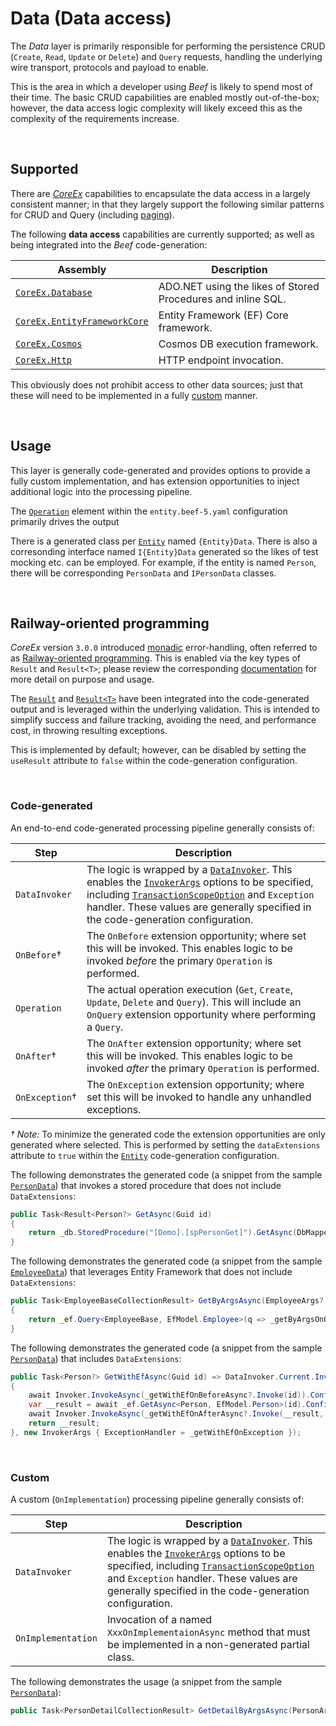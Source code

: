 ﻿# Data (Data access)

The _Data_ layer is primarily responsible for performing the persistence CRUD (`Create`, `Read`, `Update` or `Delete`) and `Query` requests, handling the underlying wire transport, protocols and payload to enable. 

This is the area in which a developer using _Beef_ is likely to spend most of their time. The basic CRUD capabilities are enabled mostly out-of-the-box; however, the data access logic complexity will likely exceed this as the complexity of the requirements increase.

<br/>

## Supported

There are _[CoreEx](https://github.com/Avanade/CoreEx)_ capabilities to encapsulate the data access in a largely consistent manner; in that they largely support the following similar patterns for CRUD and Query (including [paging](https://github.com/Avanade/CoreEx/blob/main/src/CoreEx/Entities/PagingArgs.cs)).

The following **data access** capabilities are currently supported; as well as being integrated into the _Beef_ code-generation:

Assembly | Description
-|-
[`CoreEx.Database`](https://github.com/Avanade/CoreEx/blob/main/src/CoreEx.Database) | ADO.NET using the likes of Stored Procedures and inline SQL. 
[`CoreEx.EntityFrameworkCore`](https://github.com/Avanade/CoreEx/blob/main/src/CoreEx.EntityFrameworkCore) | Entity Framework (EF) Core framework. 
[`CoreEx.Cosmos`](https://github.com/Avanade/CoreEx/blob/main/src/CoreEx.Cosmos) | Cosmos DB execution framework. 
[`CoreEx.Http`](https://github.com/Avanade/CoreEx/blob/main/src/CoreEx/Http/Extended/TypedMappedHttpClientBase.cs) | HTTP endpoint invocation. 

This obviously does not prohibit access to other data sources; just that these will need to be implemented in a fully [custom](#Custom) manner.

<br>

## Usage
 
This layer is generally code-generated and provides options to provide a fully custom implementation, and has extension opportunities to inject additional logic into the processing pipeline.

The [`Operation`](./Entity-Operation-Config.md) element within the `entity.beef-5.yaml` configuration primarily drives the output

There is a generated class per [`Entity`](./Entity-Entity-Config.md) named `{Entity}Data`. There is also a corresonding interface named `I{Entity}Data` generated so the likes of test mocking etc. can be employed. For example, if the entity is named `Person`, there will be corresponding `PersonData` and `IPersonData` classes.

<br/>

## Railway-oriented programming

_CoreEx_ version `3.0.0` introduced [monadic](https://en.wikipedia.org/wiki/Monad_(functional_programming)) error-handling, often referred to as [Railway-oriented programming](https://swlaschin.gitbooks.io/fsharpforfunandprofit/content/posts/recipe-part2.html). This is enabled via the key types of `Result` and `Result<T>`; please review the corresponding [documentation](https://github.com/Avanade/CoreEx/blob/main/src/CoreEx/Results/README.md) for more detail on purpose and usage. 

The [`Result`]() and [`Result<T>`]() have been integrated into the code-generated output and is leveraged within the underlying validation. This is intended to simplify success and failure tracking, avoiding the need, and performance cost, in throwing resulting exceptions. 

This is implemented by default; however, can be disabled by setting the `useResult` attribute to `false` within the code-generation configuration.

<br/>

### Code-generated

An end-to-end code-generated processing pipeline generally consists of:

Step | Description
-|-
`DataInvoker` | The logic is wrapped by a [`DataInvoker`](https://github.com/Avanade/CoreEx/blob/main/src/CoreEx/Invokers/DataInvoker.cs). This enables the [`InvokerArgs`](https://github.com/Avanade/CoreEx/blob/main/src/CoreEx/Invokers/InvokerArgs.cs) options to be specified, including [`TransactionScopeOption`](https://docs.microsoft.com/en-us/dotnet/api/system.transactions.transactionscopeoption) and `Exception` handler. These values are generally specified in the code-generation configuration.
`OnBefore`&dagger; | The `OnBefore` extension opportunity; where set this will be invoked. This enables logic to be invoked _before_ the primary `Operation` is performed.
`Operation` | The actual operation execution (`Get`, `Create`, `Update`, `Delete` and `Query`). This will include an `OnQuery` extension opportunity where performing a `Query`.
`OnAfter`&dagger; | The `OnAfter` extension opportunity; where set this will be invoked. This enables logic to be invoked _after_ the primary `Operation` is performed.
`OnException`&dagger; | The `OnException` extension opportunity; where set this will be invoked to handle any unhandled exceptions.

_&dagger; Note:_ To minimize the generated code the extension opportunities are only generated where selected. This is performed by setting the `dataExtensions` attribute to `true` within the [`Entity`](./Entity-Entity-Config.md) code-generation configuration.

The following demonstrates the generated code (a snippet from the sample [`PersonData`](../samples/Demo/Beef.Demo.Business/Data/Generated/ContactData.cs)) that invokes a stored procedure that does not include `DataExtensions`:

``` csharp
public Task<Result<Person?> GetAsync(Guid id)
{
    return _db.StoredProcedure("[Demo].[spPersonGet]").GetAsync(DbMapper.Default, id);
}
```

The following demonstrates the generated code (a snippet from the sample [`EmployeeData`](../samples/My.Hr/My.Hr.Business/Data/Generated/EmployeeData.cs)) that leverages Entity Framework that does not include `DataExtensions`:

``` csharp
public Task<EmployeeBaseCollectionResult> GetByArgsAsync(EmployeeArgs? args, PagingArgs? paging)
{
    return _ef.Query<EmployeeBase, EfModel.Employee>(q => _getByArgsOnQuery?.Invoke(q, args) ?? q).WithPaging(paging).SelectResultAsync<EmployeeBaseCollectionResult, EmployeeBaseCollection>();
}
``` 

The following demonstrates the generated code (a snippet from the sample [`PersonData`](../samples/Demo/Beef.Demo.Business/Data/Generated/PersonData.cs)) that includes `DataExtensions`:

``` csharp
public Task<Person?> GetWithEfAsync(Guid id) => DataInvoker.Current.InvokeAsync(this, async _ => 
{
    await Invoker.InvokeAsync(_getWithEfOnBeforeAsync?.Invoke(id)).ConfigureAwait(false);
    var __result = await _ef.GetAsync<Person, EfModel.Person>(id).ConfigureAwait(false);
    await Invoker.InvokeAsync(_getWithEfOnAfterAsync?.Invoke(__result, id)).ConfigureAwait(false);
    return __result;
}, new InvokerArgs { ExceptionHandler = _getWithEfOnException });
```

<br/>

### Custom

A custom (`OnImplementation`) processing pipeline generally consists of:

Step | Description
-|-
`DataInvoker` | The logic is wrapped by a [`DataInvoker`](https://github.com/Avanade/CoreEx/blob/main/src/CoreEx/Invokers/DataInvoker.cs). This enables the [`InvokerArgs`](https://github.com/Avanade/CoreEx/blob/main/src/CoreEx/Invokers/InvokerArgs.cs) options to be specified, including [`TransactionScopeOption`](https://docs.microsoft.com/en-us/dotnet/api/system.transactions.transactionscopeoption) and `Exception` handler. These values are generally specified in the code-generation configuration.
`OnImplementation` | Invocation of a named `XxxOnImplementaionAsync` method that must be implemented in a non-generated partial class.

The following demonstrates the usage (a snippet from the sample [`PersonData`](../samples/Demo/Beef.Demo.Business/Data/Generated/PersonData.cs)):

``` csharp
public Task<PersonDetailCollectionResult> GetDetailByArgsAsync(PersonArgs? args, PagingArgs? paging) => GetDetailByArgsOnImplementationAsync(args, paging);
```